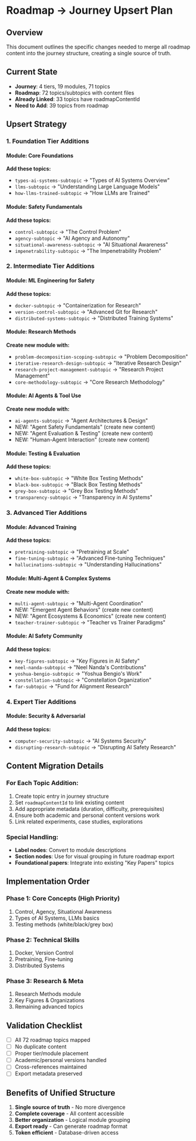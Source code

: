 # Roadmap → Journey Upsert Plan

## Overview
This document outlines the specific changes needed to merge all roadmap content into the journey structure, creating a single source of truth.

## Current State
- **Journey**: 4 tiers, 19 modules, 71 topics
- **Roadmap**: 72 topics/subtopics with content files
- **Already Linked**: 33 topics have roadmapContentId
- **Need to Add**: 39 topics from roadmap

## Upsert Strategy

### 1. Foundation Tier Additions

#### Module: Core Foundations
**Add these topics:**
- `types-ai-systems-subtopic` → "Types of AI Systems Overview"
- `llms-subtopic` → "Understanding Large Language Models"
- `how-llms-trained-subtopic` → "How LLMs are Trained"

#### Module: Safety Fundamentals  
**Add these topics:**
- `control-subtopic` → "The Control Problem"
- `agency-subtopic` → "AI Agency and Autonomy"
- `situational-awareness-subtopic` → "AI Situational Awareness"
- `impenetrability-subtopic` → "The Impenetrability Problem"

### 2. Intermediate Tier Additions

#### Module: ML Engineering for Safety
**Add these topics:**
- `docker-subtopic` → "Containerization for Research"
- `version-control-subtopic` → "Advanced Git for Research"
- `distributed-systems-subtopic` → "Distributed Training Systems"

#### Module: Research Methods
**Create new module with:**
- `problem-decomposition-scoping-subtopic` → "Problem Decomposition"
- `iterative-research-design-subtopic` → "Iterative Research Design"  
- `research-project-management-subtopic` → "Research Project Management"
- `core-methodology-subtopic` → "Core Research Methodology"

#### Module: AI Agents & Tool Use
**Create new module with:**
- `ai-agents-subtopic` → "Agent Architectures & Design"
- NEW: "Agent Safety Fundamentals" (create new content)
- NEW: "Agent Evaluation & Testing" (create new content)
- NEW: "Human-Agent Interaction" (create new content)

#### Module: Testing & Evaluation
**Add these topics:**
- `white-box-subtopic` → "White Box Testing Methods"
- `black-box-subtopic` → "Black Box Testing Methods"
- `grey-box-subtopic` → "Grey Box Testing Methods"
- `transparency-subtopic` → "Transparency in AI Systems"

### 3. Advanced Tier Additions

#### Module: Advanced Training
**Add these topics:**
- `pretraining-subtopic` → "Pretraining at Scale"
- `fine-tuning-subtopic` → "Advanced Fine-tuning Techniques"
- `hallucinations-subtopic` → "Understanding Hallucinations"

#### Module: Multi-Agent & Complex Systems
**Create new module with:**
- `multi-agent-subtopic` → "Multi-Agent Coordination"
- NEW: "Emergent Agent Behaviors" (create new content)
- NEW: "Agent Ecosystems & Economics" (create new content)
- `teacher-trainer-subtopic` → "Teacher vs Trainer Paradigms"

#### Module: AI Safety Community
**Add these topics:**
- `key-figures-subtopic` → "Key Figures in AI Safety"
- `neel-nanda-subtopic` → "Neel Nanda's Contributions"
- `yoshua-bengio-subtopic` → "Yoshua Bengio's Work"
- `constellation-subtopic` → "Constellation Organization"
- `far-subtopic` → "Fund for Alignment Research"

### 4. Expert Tier Additions

#### Module: Security & Adversarial
**Add these topics:**
- `computer-security-subtopic` → "AI Systems Security"
- `disrupting-research-subtopic` → "Disrupting AI Safety Research"

## Content Migration Details

### For Each Topic Addition:
1. Create topic entry in journey structure
2. Set `roadmapContentId` to link existing content
3. Add appropriate metadata (duration, difficulty, prerequisites)
4. Ensure both academic and personal content versions work
5. Link related experiments, case studies, explorations

### Special Handling:
- **Label nodes**: Convert to module descriptions
- **Section nodes**: Use for visual grouping in future roadmap export
- **Foundational papers**: Integrate into existing "Key Papers" topics

## Implementation Order

### Phase 1: Core Concepts (High Priority)
1. Control, Agency, Situational Awareness
2. Types of AI Systems, LLMs basics
3. Testing methods (white/black/grey box)

### Phase 2: Technical Skills
1. Docker, Version Control
2. Pretraining, Fine-tuning
3. Distributed Systems

### Phase 3: Research & Meta
1. Research Methods module
2. Key Figures & Organizations
3. Remaining advanced topics

## Validation Checklist
- [ ] All 72 roadmap topics mapped
- [ ] No duplicate content
- [ ] Proper tier/module placement
- [ ] Academic/personal versions handled
- [ ] Cross-references maintained
- [ ] Export metadata preserved

## Benefits of Unified Structure
1. **Single source of truth** - No more divergence
2. **Complete coverage** - All content accessible
3. **Better organization** - Logical module grouping
4. **Export ready** - Can generate roadmap format
5. **Token efficient** - Database-driven access